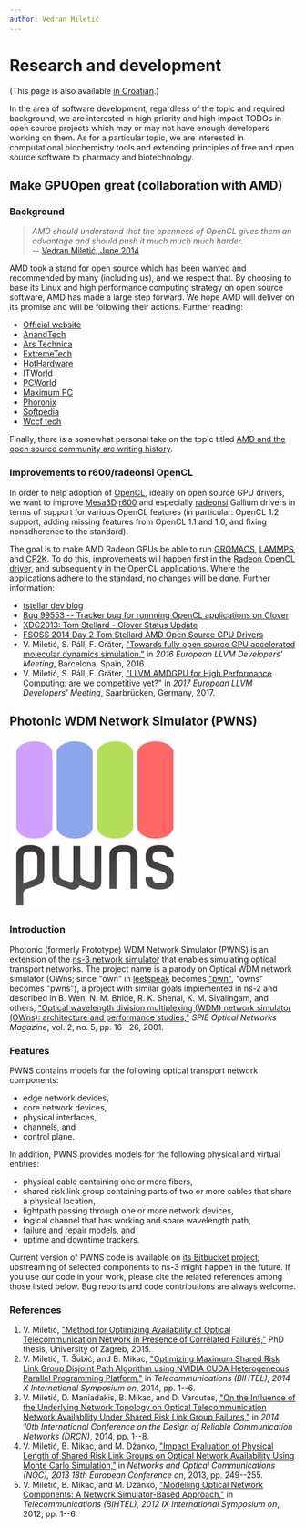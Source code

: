 ```yaml
---
author: Vedran Miletić
---
```


# Research and development

(This page is also available [in Croatian](../hr/istrazivanje-i-razvoj.md).)

In the area of software development, regardless of the topic and required background, we are interested in high priority and high impact TODOs in open source projects which may or may not have enough developers working on them. As for a particular topic, we are interested in computational biochemistry tools and extending principles of free and open source software to pharmacy and biotechnology.

## Make GPUOpen great (collaboration with AMD)

### Background

> *AMD should understand that the openness of OpenCL gives them an advantage and should push it much much much harder.*  
> -- [Vedran Miletić, June 2014](https://youtu.be/UYnnbsU0BoQ?t=40m54s)

AMD took a stand for open source which has been wanted and recommended by many (including us), and we respect that. By choosing to base its Linux and high performance computing strategy on open source software, AMD has made a large step forward. We hope AMD will deliver on its promise and will be following their actions. Further reading:

- [Official website](https://gpuopen.com/)
- [AnandTech](https://www.anandtech.com/show/9853/amd-gpuopen-linux-open-source)
- [Ars Technica](https://arstechnica.com/information-technology/2015/12/amd-embraces-open-source-to-take-on-nvidias-gameworks/)
- [ExtremeTech](https://www.extremetech.com/gaming/219434-amd-finally-unveils-an-open-source-answer-to-nvidias-gameworks)
- [HotHardware](https://hothardware.com/news/amd-goes-open-source-announces-gpuopen-initiative-new-compiler-and-drivers-for-lunix-and-hpc)
- [ITWorld](https://www.itworld.com/article/3015782/linux/amd-announces-open-source-initiative-gpuopen.html)
- [PCWorld](https://www.pcworld.com/article/3014773/components-graphics/watch-out-gameworks-amds-gpuopen-will-offer-developers-deeper-access-to-its-chips.html)
- [Maximum PC](https://www.maximumpc.com/amd-rtg-summit-gpuopen-and-software/)
- [Phoronix](https://www.phoronix.com/scan.php?page=news_item&px=AMD-GPUOpen)
- [Softpedia](https://news.softpedia.com/news/amd-going-open-source-with-amdgpu-linux-driver-and-gpuopen-tools-497663.shtml)
- [Wccf tech](https://wccftech.com/amds-answer-to-nvidias-gameworks-gpuopen-announced-open-source-tools-graphics-effects-and-libraries/)

Finally, there is a somewhat personal take on the topic titled [AMD and the open source community are writing history](https://nudgedelastic.band/2016/01/amd-and-the-open-source-community-are-writing-history/).

### Improvements to r600/radeonsi OpenCL

In order to help adoption of [OpenCL](https://www.khronos.org/opencl/), ideally on open source GPU drivers, we want to improve [Mesa3D](https://www.mesa3d.org/) [r600](https://dri.freedesktop.org/wiki/R600ToDo/) and especially [radeonsi](https://dri.freedesktop.org/wiki/RadeonsiToDo/) Gallium drivers in terms of support for various OpenCL features (in particular: OpenCL 1.2 support, adding missing features from OpenCL 1.1 and 1.0, and fixing nonadherence to the standard).

The goal is to make AMD Radeon GPUs be able to run [GROMACS](http://www.gromacs.org/), [LAMMPS](https://lammps.sandia.gov/), and [CP2K](https://www.cp2k.org/). To do this, improvements will happen first in the [Radeon OpenCL driver](https://dri.freedesktop.org/wiki/GalliumCompute/), and subsequently in the OpenCL applications. Where the applications adhere to the standard, no changes will be done. Further information:

- [tstellar dev blog](http://www.stellard.net/tom/blog/)
- [Bug 99553 -- Tracker bug for runnning OpenCL applications on Clover](https://bugs.freedesktop.org/show_bug.cgi?id=99553)
- [XDC2013: Tom Stellard - Clover Status Update](https://www.youtube.com/watch?v=UTaRlmsCro4)
- [FSOSS 2014 Day 2 Tom Stellard AMD Open Source GPU Drivers](https://www.youtube.com/watch?v=JZ-EEgXYzUk)
- V. Miletić, S. Páll, F. Gräter, ["Towards fully open source GPU accelerated molecular dynamics simulation."](https://llvm.org/devmtg/2016-03/#lightning6) in *2016 European LLVM Developers' Meeting*, Barcelona, Spain, 2016.
- V. Miletić, S. Páll, F. Gräter, ["LLVM AMDGPU for High Performance Computing: are we competitive yet?"](https://llvm.org/devmtg/2017-03//2017/02/20/accepted-sessions.html#31) in *2017 European LLVM Developers' Meeting*, Saarbrücken, Germany, 2017.

## Photonic WDM Network Simulator (PWNS)

![PWNS logo](../images/pwns-logo.png)

### Introduction

Photonic (formerly Prototype) WDM Network Simulator (PWNS) is an extension of the [ns-3 network simulator](https://www.nsnam.org/) that enables simulating optical transport networks. The project name is a parody on Optical WDM network simulator (OWns; since "own" in [leetspeak](https://www.urbandictionary.com/define.php?term=leet%20speak) becomes ["pwn"](https://en.wikipedia.org/wiki/Pwn), "owns" becomes "pwns"), a project with similar goals implemented in ns-2 and described in B. Wen, N. M. Bhide, R. K. Shenai, K. M. Sivalingam, and others, ["Optical wavelength division multiplexing (WDM) network simulator (OWns): architecture and performance studies,"](https://pdfs.semanticscholar.org/4bb0/395e580baa22ba96969c54f966248d37a43f.pdf) *SPIE Optical Networks Magazine*, vol. 2, no. 5, pp. 16--26, 2001.

### Features

PWNS contains models for the following optical transport network components:

- edge network devices,
- core network devices,
- physical interfaces,
- channels, and
- control plane.

In addition, PWNS provides models for the following physical and virtual entities:

- physical cable containing one or more fibers,
- shared risk link group containing parts of two or more cables that share a physical location,
- lightpath passing through one or more network devices,
- logical channel that has working and spare wavelength path,
- failure and repair models, and
- uptime and downtime trackers.

Current version of PWNS code is available on [its Bitbucket project](https://bitbucket.org/pwns/ns-3-dev-pwns); upstreaming of selected components to ns-3 might happen in the future. If you use our code in your work, please cite the related references among those listed below. Bug reports and code contributions are always welcome.

### References

1. V. Miletić, ["Method for Optimizing Availability of Optical Telecommunication Network in Presence of Correlated Failures,"](https://vedran.miletic.net/files/phd-thesis-vedran-miletic.pdf) PhD thesis, University of Zagreb, 2015.
1. V. Miletić, T. Šubić, and B. Mikac, ["Optimizing Maximum Shared Risk Link Group Disjoint Path Algorithm using NVIDIA CUDA Heterogeneous Parallel Programming Platform,"](https://vedran.miletic.net/files/MileticSubicMikac-OMSRLGDPANCHPPP.pdf) in *Telecommunications (BIHTEL), 2014 X International Symposium on*, 2014, pp. 1--6.
1. V. Miletić, D. Maniadakis, B. Mikac, and D. Varoutas, ["On the Influence of the Underlying Network Topology on Optical Telecommunication Network Availability Under Shared Risk Link Group Failures,"](https://vedran.miletic.net/files/MileticManiadakisMikacVaroutas-OIUNTOTNASRLGF.pdf) in *2014 10th International Conference on the Design of Reliable Communication Networks (DRCN)*, 2014, pp. 1--8.
1. V. Miletić, B. Mikac, and M. Džanko, ["Impact Evaluation of Physical Length of Shared Risk Link Groups on Optical Network Availability Using Monte Carlo Simulation,"](https://vedran.miletic.net/files/MileticMikacDzanko-IEPLSRLGONAUMCS.pdf) in *Networks and Optical Communications (NOC), 2013 18th European Conference on*, 2013, pp. 249--255.
1. V. Miletić, B. Mikac, and M. Džanko, ["Modelling Optical Network Components: A Network Simulator-Based Approach,"](https://vedran.miletic.net/files/MileticMikacDzanko-MONCNSBA.pdf) in *Telecommunications (BIHTEL), 2012 IX International Symposium on*, 2012, pp. 1--6.
